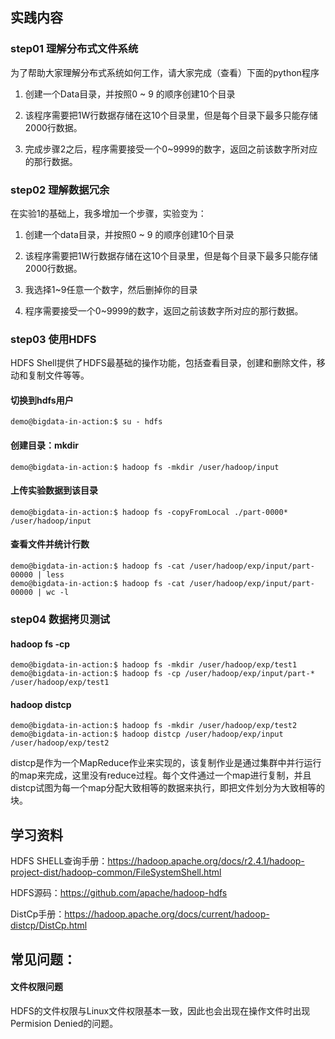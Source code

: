 ## 实践内容

### step01 理解分布式文件系统
为了帮助大家理解分布式系统如何工作，请大家完成（查看）下面的python程序

1)  创建一个Data目录，并按照0 ~ 9 的顺序创建10个目录

2)  该程序需要把1W行数据存储在这10个目录里，但是每个目录下最多只能存储2000行数据。

3)  完成步骤2之后，程序需要接受一个0~9999的数字，返回之前该数字所对应的那行数据。


### step02 理解数据冗余
在实验1的基础上，我多增加一个步骤，实验变为：

1)  创建一个data目录，并按照0 ~ 9 的顺序创建10个目录

2)  该程序需要把1W行数据存储在这10个目录里，但是每个目录下最多只能存储2000行数据。

3)  我选择1~9任意一个数字，然后删掉你的目录

4)  程序需要接受一个0~9999的数字，返回之前该数字所对应的那行数据。

### step03 使用HDFS

HDFS Shell提供了HDFS最基础的操作功能，包括查看目录，创建和删除文件，移动和复制文件等等。

#### 切换到hdfs用户
```console
demo@bigdata-in-action:$ su - hdfs
```
#### 创建目录：mkdir
```console
demo@bigdata-in-action:$ hadoop fs -mkdir /user/hadoop/input
```
#### 上传实验数据到该目录
```console
demo@bigdata-in-action:$ hadoop fs -copyFromLocal ./part-0000* /user/hadoop/input
```
#### 查看文件并统计行数
```console
demo@bigdata-in-action:$ hadoop fs -cat /user/hadoop/exp/input/part-00000 | less
demo@bigdata-in-action:$ hadoop fs -cat /user/hadoop/exp/input/part-00000 | wc -l
```

### step04 数据拷贝测试
#### hadoop fs -cp
```console
demo@bigdata-in-action:$ hadoop fs -mkdir /user/hadoop/exp/test1
demo@bigdata-in-action:$ hadoop fs -cp /user/hadoop/exp/input/part-*  /user/hadoop/exp/test1
```
#### hadoop distcp
```console
demo@bigdata-in-action:$ hadoop fs -mkdir /user/hadoop/exp/test2
demo@bigdata-in-action:$ hadoop distcp /user/hadoop/exp/input /user/hadoop/exp/test2
```
distcp是作为一个MapReduce作业来实现的，该复制作业是通过集群中并行运行的map来完成，这里没有reduce过程。每个文件通过一个map进行复制，并且distcp试图为每一个map分配大致相等的数据来执行，即把文件划分为大致相等的块。

## 学习资料

HDFS SHELL查询手册：https://hadoop.apache.org/docs/r2.4.1/hadoop-project-dist/hadoop-common/FileSystemShell.html

HDFS源码：https://github.com/apache/hadoop-hdfs

DistCp手册：https://hadoop.apache.org/docs/current/hadoop-distcp/DistCp.html

## 常见问题：
#### 文件权限问题
HDFS的文件权限与Linux文件权限基本一致，因此也会出现在操作文件时出现Permision Denied的问题。
